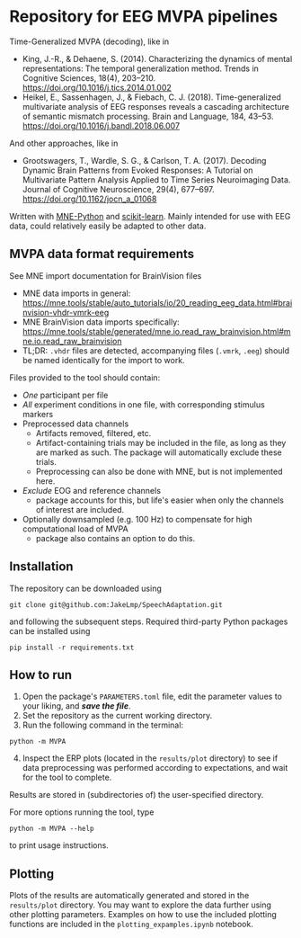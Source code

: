 # Repository for EEG MVPA pipelines

Time-Generalized MVPA (decoding), like in
-  King, J.-R., & Dehaene, S. (2014). Characterizing the dynamics of mental representations: The temporal generalization method. Trends in Cognitive Sciences, 18(4), 203–210. https://doi.org/10.1016/j.tics.2014.01.002
- Heikel, E., Sassenhagen, J., & Fiebach, C. J. (2018). Time-generalized multivariate analysis of EEG responses reveals a cascading architecture of semantic mismatch processing. Brain and Language, 184, 43–53. https://doi.org/10.1016/j.bandl.2018.06.007

And other approaches, like in

- Grootswagers, T., Wardle, S. G., & Carlson, T. A. (2017). Decoding Dynamic Brain Patterns from Evoked Responses: A Tutorial on Multivariate Pattern Analysis Applied to Time Series Neuroimaging Data. Journal of Cognitive Neuroscience, 29(4), 677–697. https://doi.org/10.1162/jocn_a_01068

Written with [MNE-Python](https://mne.tools/stable/index.html "https://mne.tools/stable/index.html") and [scikit-learn](https://scikit-learn.org/stable/index.html "https://scikit-learn.org/stable/index.html"). Mainly intended for use with EEG data, could relatively easily be adapted to other data.

## MVPA data format requirements

See MNE import documentation for BrainVision files
- MNE data imports in general: https://mne.tools/stable/auto_tutorials/io/20_reading_eeg_data.html#brainvision-vhdr-vmrk-eeg
- MNE BrainVision data imports specifically: https://mne.tools/stable/generated/mne.io.read_raw_brainvision.html#mne.io.read_raw_brainvision
- TL;DR: ```.vhdr``` files are detected, accompanying files (```.vmrk```, ```.eeg```) should be named identically for the import to work.

Files provided to the tool should contain:
- *One* participant per file
- *All* experiment conditions in one file, with corresponding stimulus markers
- Preprocessed data channels
  - Artifacts removed, filtered, etc.
  - Artifact-containing trials may be included in the file, as long as they are marked as such. The package will automatically exclude these trials.
  - Preprocessing can also be done with MNE, but is not implemented here.
- *Exclude* EOG and reference channels
  - package accounts for this, but life's easier when only the channels of interest are included.
- Optionally downsampled (e.g. 100 Hz) to compensate for high computational load of MVPA
  - package also contains an option to do this.

## Installation

The repository can be downloaded using

```unix
git clone git@github.com:JakeLmp/SpeechAdaptation.git
```

and following the subsequent steps. Required third-party Python packages can be installed using

```unix
pip install -r requirements.txt
```



## How to run

1. Open the package's ```PARAMETERS.toml``` file, edit the parameter values to your liking, and ***save the file***. 
2. Set the repository as the current working directory.
3. Run the following command in the terminal:

```unix
python -m MVPA
```

4. Inspect the ERP plots (located in the ```results/plot``` directory) to see if data preprocessing was performed according to expectations, and wait for the tool to complete. 

Results are stored in (subdirectories of) the user-specified directory.

For more options running the tool, type

```unix
python -m MVPA --help
```

to print usage instructions.

## Plotting

Plots of the results are automatically generated and stored in the ```results/plot``` directory. You may want to explore the data further using other plotting parameters. Examples on how to use the included plotting functions are included in the ```plotting_expamples.ipynb``` notebook. 